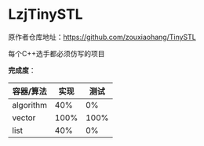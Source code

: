 # LzjTinySTL

原作者仓库地址：https://github.com/zouxiaohang/TinySTL

每个C++选手都必须仿写的项目



**完成度**：

| 容器/算法 | 实现 | 测试 |
| --------- | ---- | ---- |
| algorithm | 40%  | 0%   |
| vector    | 100% | 100% |
| list      | 40%  | 0%   |

